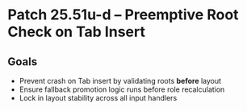 # Patch 25.51u-d – Preemptive Root Check on Tab Insert

## Goals
- Prevent crash on Tab insert by validating roots **before** layout
- Ensure fallback promotion logic runs before role recalculation
- Lock in layout stability across all input handlers
